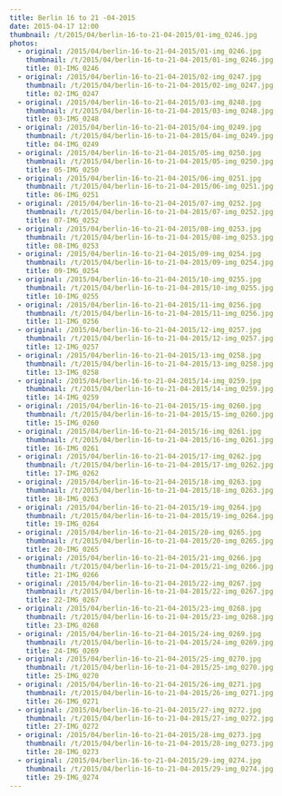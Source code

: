 ```yaml
---
title: Berlin 16 to 21 -04-2015
date: 2015-04-17 12:00
thumbnail: /t/2015/04/berlin-16-to-21-04-2015/01-img_0246.jpg
photos:
  - original: /2015/04/berlin-16-to-21-04-2015/01-img_0246.jpg
    thumbnail: /t/2015/04/berlin-16-to-21-04-2015/01-img_0246.jpg
    title: 01-IMG_0246
  - original: /2015/04/berlin-16-to-21-04-2015/02-img_0247.jpg
    thumbnail: /t/2015/04/berlin-16-to-21-04-2015/02-img_0247.jpg
    title: 02-IMG_0247
  - original: /2015/04/berlin-16-to-21-04-2015/03-img_0248.jpg
    thumbnail: /t/2015/04/berlin-16-to-21-04-2015/03-img_0248.jpg
    title: 03-IMG_0248
  - original: /2015/04/berlin-16-to-21-04-2015/04-img_0249.jpg
    thumbnail: /t/2015/04/berlin-16-to-21-04-2015/04-img_0249.jpg
    title: 04-IMG_0249
  - original: /2015/04/berlin-16-to-21-04-2015/05-img_0250.jpg
    thumbnail: /t/2015/04/berlin-16-to-21-04-2015/05-img_0250.jpg
    title: 05-IMG_0250
  - original: /2015/04/berlin-16-to-21-04-2015/06-img_0251.jpg
    thumbnail: /t/2015/04/berlin-16-to-21-04-2015/06-img_0251.jpg
    title: 06-IMG_0251
  - original: /2015/04/berlin-16-to-21-04-2015/07-img_0252.jpg
    thumbnail: /t/2015/04/berlin-16-to-21-04-2015/07-img_0252.jpg
    title: 07-IMG_0252
  - original: /2015/04/berlin-16-to-21-04-2015/08-img_0253.jpg
    thumbnail: /t/2015/04/berlin-16-to-21-04-2015/08-img_0253.jpg
    title: 08-IMG_0253
  - original: /2015/04/berlin-16-to-21-04-2015/09-img_0254.jpg
    thumbnail: /t/2015/04/berlin-16-to-21-04-2015/09-img_0254.jpg
    title: 09-IMG_0254
  - original: /2015/04/berlin-16-to-21-04-2015/10-img_0255.jpg
    thumbnail: /t/2015/04/berlin-16-to-21-04-2015/10-img_0255.jpg
    title: 10-IMG_0255
  - original: /2015/04/berlin-16-to-21-04-2015/11-img_0256.jpg
    thumbnail: /t/2015/04/berlin-16-to-21-04-2015/11-img_0256.jpg
    title: 11-IMG_0256
  - original: /2015/04/berlin-16-to-21-04-2015/12-img_0257.jpg
    thumbnail: /t/2015/04/berlin-16-to-21-04-2015/12-img_0257.jpg
    title: 12-IMG_0257
  - original: /2015/04/berlin-16-to-21-04-2015/13-img_0258.jpg
    thumbnail: /t/2015/04/berlin-16-to-21-04-2015/13-img_0258.jpg
    title: 13-IMG_0258
  - original: /2015/04/berlin-16-to-21-04-2015/14-img_0259.jpg
    thumbnail: /t/2015/04/berlin-16-to-21-04-2015/14-img_0259.jpg
    title: 14-IMG_0259
  - original: /2015/04/berlin-16-to-21-04-2015/15-img_0260.jpg
    thumbnail: /t/2015/04/berlin-16-to-21-04-2015/15-img_0260.jpg
    title: 15-IMG_0260
  - original: /2015/04/berlin-16-to-21-04-2015/16-img_0261.jpg
    thumbnail: /t/2015/04/berlin-16-to-21-04-2015/16-img_0261.jpg
    title: 16-IMG_0261
  - original: /2015/04/berlin-16-to-21-04-2015/17-img_0262.jpg
    thumbnail: /t/2015/04/berlin-16-to-21-04-2015/17-img_0262.jpg
    title: 17-IMG_0262
  - original: /2015/04/berlin-16-to-21-04-2015/18-img_0263.jpg
    thumbnail: /t/2015/04/berlin-16-to-21-04-2015/18-img_0263.jpg
    title: 18-IMG_0263
  - original: /2015/04/berlin-16-to-21-04-2015/19-img_0264.jpg
    thumbnail: /t/2015/04/berlin-16-to-21-04-2015/19-img_0264.jpg
    title: 19-IMG_0264
  - original: /2015/04/berlin-16-to-21-04-2015/20-img_0265.jpg
    thumbnail: /t/2015/04/berlin-16-to-21-04-2015/20-img_0265.jpg
    title: 20-IMG_0265
  - original: /2015/04/berlin-16-to-21-04-2015/21-img_0266.jpg
    thumbnail: /t/2015/04/berlin-16-to-21-04-2015/21-img_0266.jpg
    title: 21-IMG_0266
  - original: /2015/04/berlin-16-to-21-04-2015/22-img_0267.jpg
    thumbnail: /t/2015/04/berlin-16-to-21-04-2015/22-img_0267.jpg
    title: 22-IMG_0267
  - original: /2015/04/berlin-16-to-21-04-2015/23-img_0268.jpg
    thumbnail: /t/2015/04/berlin-16-to-21-04-2015/23-img_0268.jpg
    title: 23-IMG_0268
  - original: /2015/04/berlin-16-to-21-04-2015/24-img_0269.jpg
    thumbnail: /t/2015/04/berlin-16-to-21-04-2015/24-img_0269.jpg
    title: 24-IMG_0269
  - original: /2015/04/berlin-16-to-21-04-2015/25-img_0270.jpg
    thumbnail: /t/2015/04/berlin-16-to-21-04-2015/25-img_0270.jpg
    title: 25-IMG_0270
  - original: /2015/04/berlin-16-to-21-04-2015/26-img_0271.jpg
    thumbnail: /t/2015/04/berlin-16-to-21-04-2015/26-img_0271.jpg
    title: 26-IMG_0271
  - original: /2015/04/berlin-16-to-21-04-2015/27-img_0272.jpg
    thumbnail: /t/2015/04/berlin-16-to-21-04-2015/27-img_0272.jpg
    title: 27-IMG_0272
  - original: /2015/04/berlin-16-to-21-04-2015/28-img_0273.jpg
    thumbnail: /t/2015/04/berlin-16-to-21-04-2015/28-img_0273.jpg
    title: 28-IMG_0273
  - original: /2015/04/berlin-16-to-21-04-2015/29-img_0274.jpg
    thumbnail: /t/2015/04/berlin-16-to-21-04-2015/29-img_0274.jpg
    title: 29-IMG_0274
---
```

